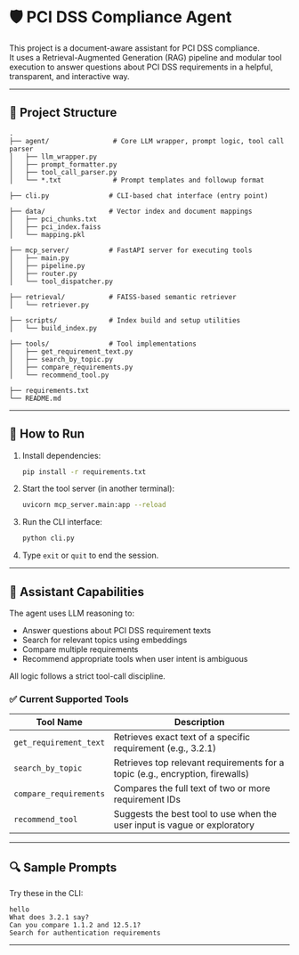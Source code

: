# 🛡️ PCI DSS Compliance Agent

This project is a document-aware assistant for PCI DSS compliance.  
It uses a Retrieval-Augmented Generation (RAG) pipeline and modular tool execution to answer questions about PCI DSS requirements in a helpful, transparent, and interactive way.

---

## 🔧 Project Structure

```
.
├── agent/                # Core LLM wrapper, prompt logic, tool call parser
│   ├── llm_wrapper.py
│   ├── prompt_formatter.py
│   ├── tool_call_parser.py
│   └── *.txt             # Prompt templates and followup format

├── cli.py               # CLI-based chat interface (entry point)

├── data/                # Vector index and document mappings
│   ├── pci_chunks.txt
│   ├── pci_index.faiss
│   └── mapping.pkl

├── mcp_server/          # FastAPI server for executing tools
│   ├── main.py
│   ├── pipeline.py
│   ├── router.py
│   └── tool_dispatcher.py

├── retrieval/           # FAISS-based semantic retriever
│   └── retriever.py

├── scripts/             # Index build and setup utilities
│   └── build_index.py

├── tools/               # Tool implementations
│   ├── get_requirement_text.py
│   ├── search_by_topic.py
│   ├── compare_requirements.py
│   └── recommend_tool.py

├── requirements.txt
└── README.md
```

---

## 🚀 How to Run

1. Install dependencies:
   ```bash
   pip install -r requirements.txt
   ```

2. Start the tool server (in another terminal):
   ```bash
   uvicorn mcp_server.main:app --reload
   ```

3. Run the CLI interface:
   ```bash
   python cli.py
   ```

4. Type `exit` or `quit` to end the session.

---

## 🧠 Assistant Capabilities

The agent uses LLM reasoning to:

- Answer questions about PCI DSS requirement texts
- Search for relevant topics using embeddings
- Compare multiple requirements
- Recommend appropriate tools when user intent is ambiguous

All logic follows a strict tool-call discipline.

### ✅ Current Supported Tools

| Tool Name              | Description |
|------------------------|-------------|
| `get_requirement_text` | Retrieves exact text of a specific requirement (e.g., 3.2.1) |
| `search_by_topic`      | Retrieves top relevant requirements for a topic (e.g., encryption, firewalls) |
| `compare_requirements` | Compares the full text of two or more requirement IDs |
| `recommend_tool`       | Suggests the best tool to use when the user input is vague or exploratory |

---

## 🔍 Sample Prompts

Try these in the CLI:

```text
hello
What does 3.2.1 say?
Can you compare 1.1.2 and 12.5.1?
Search for authentication requirements
```

---

